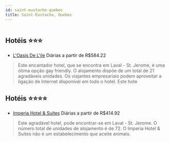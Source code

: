 ```yaml
---
id: saint-eustache-quebec
title: Saint-Eustache, Quebec
---
```


<center><img src="http://photos.hotelbeds.com/giata/33/334548/334548a_hb_a_002.jpg" alt="" /></center>


## Hotéis ⭐️⭐️⭐️

-    [L'Oasis De L'ile](https://www.hurb.com/aud/https://www.hurb.com/hoteis/saint-eustache/l-oasis-de-l-ile-JNP-JP589524?cmp=18055) Diárias a partir de R$584.22
   > Este encantador hotel, que se encontra em Laval - St. Jerome, é uma ótima opção gay friendly. O alojamento dispõe de um total de 21 agradáveis unidades. Os viajantes empresariais podem aproveitar a ligação de Internet disponível em todo o hotel. Este hote

## Hotéis ⭐️⭐️⭐️⭐️

-    [Imperia Hotel & Suites](https://www.hurb.com/aud/https://www.hurb.com/hoteis/saint-eustache/imperia-hotel-suites-JNP-JP130942?cmp=18055) Diárias a partir de R$414.92
   > Este agradável hotel, pode encontrar-se em Laval - St. Jerome. O número total de unidades de alojamento é de 72. O Imperia Hotel &amp; Suites não é um estabelecimento que aceite animais. 
